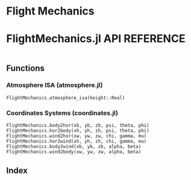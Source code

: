 # Flight Mechanics

# FlightMechanics.jl API REFERENCE


```@contents
```

## Functions

### Atmosphere ISA (atmosphere.jl)

```@docs
FlightMechanics.atmosphere_isa(height::Real)
```

### Coordinates Systems (coordinates.jl)

```@docs
FlightMechanics.body2hor(xb, yb, zb, psi, theta, phi)
FlightMechanics.hor2body(xh, yh, zh, psi, theta, phi)
FlightMechanics.wind2hor(xw, yw, zw, chi, gamma, mu)
FlightMechanics.hor2wind(xh, yh, zh, chi, gamma, mu)
FlightMechanics.body2wind(xb, yb, zb, alpha, beta)
FlightMechanics.wind2body(xw, yw, zw, alpha, beta)
```

## Index
```@index
```

